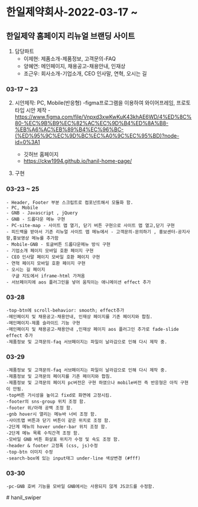 # 한일제약회사-2022-03-17 ~ 
## 한일제약 홈페이지 리뉴얼 브랜딩 사이트
1. 담당파트
    - 이제현: 제품소개-제품정보, 고객문의-FAQ
    - 양혜연: 메인페이지, 채용공고-채용안내, 인재상
    - 조근우: 회사소개-기업소개, CEO 인사말, 연혁, 오시는 길

### 03-17 ~ 23
2. 시안제작: PC, Mobile(반응형) 
    -figma프로그램을 이용하여 와이어프레임, 프로토타입 시안 제작
    -https://www.figma.com/file/Vnpxd3xwKwKuK43khAE6WD/4%ED%8C%80-%EC%9B%B9%EC%82%AC%EC%9D%B4%ED%8A%B8-%EB%A6%AC%EB%89%B4%EC%96%BC-(%ED%95%9C%EC%9D%BC%EC%A0%9C%EC%95%BD)?node-id=0%3A1
    - 깃허브 홈페이지
    - https://ckw1994.github.io/hanil-home-page/

3. 구현
### 03-23 ~ 25
    - Header, Footer 부분 스크립트로 컴포넌트해서 모듈화 함.
    - PC, Mobile
    - GNB - Javascript , jQuery 
    - GNB - 드롭다운 메뉴 구현
    - PC-site-map - 사이트 맵 열기, 닫기 버튼 구현으로 사이트 맵 열고,닫기 구현
    - 피드백을 받아서 기존 리뉴얼 사이트 맵 메뉴에서 - 고객문의-문의하기 , 홍보센터-공지사항,홍보영상 메뉴를 추가함
    - Mobile-GNB - 토글버튼 드롭다운메뉴 방식 구현
    - 기업소개 페이지 모바일 호환 페이지 구현
    - CEO 인사말 페이지 모바일 호환 페이지 구현
    - 연혁 페이지 모바일 호환 페이지 구현
    - 오시는 길 페이지
      구글 지도에서 iframe-html 가져옴  
    - 서브페이지에 aos 플러그인을 넣어 움직이는 애니메이션 effect 추가
### 03-28
    -top-btn에 scroll-behavior: smooth; effect추가
    -메인페이지 및 채용공고-채용안내, 인재상 페이지를 기존 페이지와 합침.
    -메인페이지-제품 슬라이드 기능 구현
    -메인페이지 및 채용공고-채용안내 ,인재상 페이지 aos 플러그인 추가로 fade-slide effect 추가
    -제품정보 및 고객문의-faq 서브페이지는 파일이 날라감으로 인해 다시 제작 중.
### 03-29  
    -제품정보 및 고객문의-faq 서브페이지는 파일이 날라감으로 인해 다시 제작 중.
    -제품정보 및 고객문의 페이지를 기존 페이지와 합침.
    -제품정보 및 고객문의 페이지 pc버전은 구현 하였으나 mobile버전 즉 반응형은 아직 구현이 안됨.
    -top버튼 가시성을 높이고 fixd로 화면에 고정시킴.
    -footer의 sns-group 위치 조정 함.
    -footer 위/아래 공백 조정 함.
    -gnb hover시 열리는 메뉴바 너비 조정 함.
    -사이트맵 버튼과 닫기 버튼이 같은 위치로 조정 함.
    -2단계 메뉴의 hover under-bar 위치 조정 함.
    -2단계 메뉴 목록 수직간격 조정 함.
    -모바일 GNB 버튼 화살표 위치가 수정 및 속도 조정 함.
    -header & footer 고정폭 (css, js)수정
    -top-btn 이미지 수정
    -search-box에 있는 input태그 under-line 색상변경 (#fff)
### 03-30
    -pc-GNB 호버 기능을 모바일 GNB에서는 사용되지 않게 JS코드를 수정함.
#   h a n i l _ s w i p e r  
 